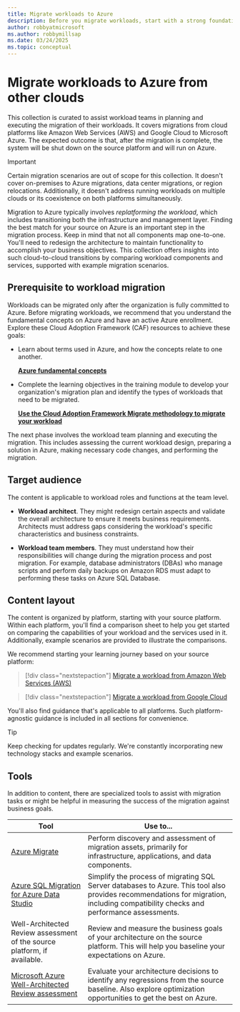 ```yaml
---
title: Migrate workloads to Azure
description: Before you migrate workloads, start with a strong foundation in Azure.
author: robbyatmicrosoft
ms.author: robbymillsap
ms.date: 03/24/2025  
ms.topic: conceptual
---
```


# Migrate workloads to Azure from other clouds


This collection is curated to assist workload teams in planning and executing the migration of their workloads. It covers migrations from cloud platforms like Amazon Web Services (AWS) and Google Cloud to Microsoft Azure. The expected outcome is that, after the migration is complete, the system will be shut down on the source platform and will run on Azure. 

> [!IMPORTANT] 
>
> Certain migration scenarios are out of scope for this collection. It doesn't cover on-premises to Azure migrations, data center migrations, or region relocations. Additionally, it doesn't address running workloads on multiple clouds or its coexistence on both platforms simultaneously.

Migration to Azure typically involves _replatforming the workload_, which includes transitioning both the infrastructure and management layer. Finding the best match for your source on Azure is an important step in the migration process. Keep in mind that not all components map one-to-one. You'll need to redesign the architecture to maintain functionality to accomplish your business objectives. This collection offers insights into such cloud-to-cloud transitions by comparing workload components and services, supported with example migration scenarios.


## Prerequisite to workload migration

Workloads can be migrated only after the organization is fully committed to Azure. Before migrating workloads, we recommend that you understand the fundamental concepts on Azure and have an active Azure enrollment. Explore these Cloud Adoption Framework (CAF) resources to achieve these goals:

- Learn about terms used in Azure, and how the concepts relate to one another.

    [**Azure fundamental concepts**](/azure/cloud-adoption-framework/ready/considerations/fundamental-concepts)

- Complete the learning objectives in the training module to develop your organization's migration plan and identify the types of workloads that need to be migrated.

    [**Use the Cloud Adoption Framework Migrate methodology to migrate your workload**](/training/modules/cloud-adoption-framework-migrate/)

The next phase involves the workload team planning and executing the migration. This includes assessing the current workload design, preparing a solution in Azure, making necessary code changes, and performing the migration. 


## Target audience

The content is applicable to workload roles and functions at the team level.

- **Workload architect**. They might redesign certain aspects and validate the overall architecture to ensure it meets business requirements. Architects must address gaps considering the workload's specific characteristics and business constraints.

- **Workload team members**. They must understand how their responsibilities will change during the migration process and post migration. For example, database administrators (DBAs) who manage scripts and perform daily backups on Amazon RDS must adapt to performing these tasks on Azure SQL Database. 


## Content layout

The content is organized by platform, starting with your source platform. Within each platform, you'll find a comparison sheet to help you get started on comparing the capabilities of your workload and the services used in it. Additionally, example scenarios are provided to illustrate the comparisons. 

We recommend starting your learning journey based on your source platform:

> [!div class="nextstepaction"]
> [Migrate a workload from Amazon Web Services (AWS)](./migrate-from-aws.md)


> [!div class="nextstepaction"]
> [Migrate a workload from Google Cloud](./migrate-from-google-cloud.md)

You'll also find guidance that's applicable to all platforms. Such platform-agnostic guidance is included in all sections for convenience.

> [!TIP] 
>
> Keep checking for updates regularly. We're constantly incorporating new technology stacks and example scenarios.

## Tools

In addition to content, there are specialized tools to assist with migration tasks or might be helpful in measuring the success of the migration against business goals.

|Tool|Use to...|
|---|---|
|[Azure Migrate](/azure/migrate/migrate-services-overview)| Perform discovery and assessment of migration assets, primarily for infrastructure, applications, and data components. |
|[Azure SQL Migration for Azure Data Studio](/azure/dms/migration-using-azure-data-studio?tabs=azure-sql-mi)| Simplify the process of migrating SQL Server databases to Azure. This tool also provides recommendations for migration, including compatibility checks and performance assessments.|
|Well-Architected Review assessment of the source platform, if available.|Review and measure the business goals of your architecture on the source platform. This will help you baseline your expectations on Azure.|
|[Microsoft Azure Well-Architected Review assessment](/assessments/azure-architecture-review/)| Evaluate your architecture decisions to identify any regressions from the source baseline. Also explore optimization opportunities to get the best on Azure.|